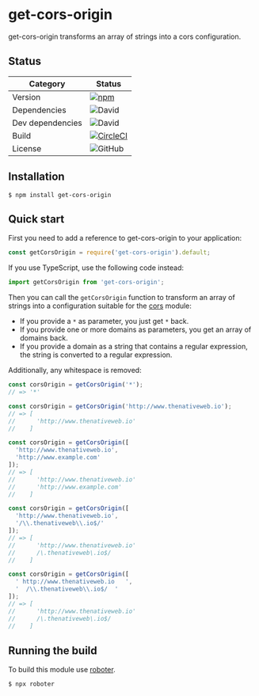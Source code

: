 # get-cors-origin

get-cors-origin transforms an array of strings into a cors configuration.

## Status

| Category         | Status                                                                                                                                                     |
| ---------------- | ---------------------------------------------------------------------------------------------------------------------------------------------------------- |
| Version          | [![npm](https://img.shields.io/npm/v/get-cors-origin)](https://www.npmjs.com/package/get-cors-origin)                                                      |
| Dependencies     | ![David](https://img.shields.io/david/thenativeweb/get-cors-origin)                                                                                        |
| Dev dependencies | ![David](https://img.shields.io/david/dev/thenativeweb/get-cors-origin)                                                                                    |
| Build            | [![CircleCI](https://img.shields.io/circleci/build/github/thenativeweb/get-cors-origin)](https://circleci.com/gh/thenativeweb/get-cors-origin/tree/master) |
| License          | ![GitHub](https://img.shields.io/github/license/thenativeweb/get-cors-origin)                                                                              |

## Installation

```shell
$ npm install get-cors-origin
```

## Quick start

First you need to add a reference to get-cors-origin to your application:

```javascript
const getCorsOrigin = require('get-cors-origin').default;
```

If you use TypeScript, use the following code instead:

```typescript
import getCorsOrigin from 'get-cors-origin';
```

Then you can call the `getCorsOrigin` function to transform an array of strings into a configuration suitable for the [cors](https://www.npmjs.com/package/cors) module:

-   If you provide a `*` as parameter, you just get `*` back.
-   If you provide one or more domains as parameters, you get an array of domains back.
-   If you provide a domain as a string that contains a regular expression, the string is converted to a regular expression.

Additionally, any whitespace is removed:

```javascript
const corsOrigin = getCorsOrigin('*');
// => '*'

const corsOrigin = getCorsOrigin('http://www.thenativeweb.io');
// => [
//      'http://www.thenativeweb.io'
//    ]

const corsOrigin = getCorsOrigin([
  'http://www.thenativeweb.io',
  'http://www.example.com'
]);
// => [
//      'http://www.thenativeweb.io'
//      'http://www.example.com'
//    ]

const corsOrigin = getCorsOrigin([
  'http://www.thenativeweb.io',
  '/\\.thenativeweb\\.io$/'
]);
// => [
//      'http://www.thenativeweb.io'
//      /\.thenativeweb\.io$/
//    ]

const corsOrigin = getCorsOrigin([
  ' http://www.thenativeweb.io   ',
  '  /\\.thenativeweb\\.io$/  '
]);
// => [
//      'http://www.thenativeweb.io'
//      /\.thenativeweb\.io$/
//    ]
```

## Running the build

To build this module use [roboter](https://www.npmjs.com/package/roboter).

```shell
$ npx roboter
```
